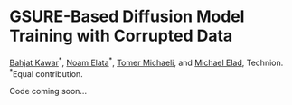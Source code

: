 # GSURE-Based Diffusion Model Training with Corrupted Data
<a href="https://bahjat-kawar.github.io/">Bahjat Kawar</a><sup>\*</sup>, <a href="https://github.com/noamelata">Noam Elata</a><sup>\*</sup>, <a href="https://tomer.net.technion.ac.il/">Tomer Michaeli</a>, and <a href="https://elad.cs.technion.ac.il/">Michael Elad</a>, Technion.<br />
<sup>\*</sup>Equal contribution.

Code coming soon...
